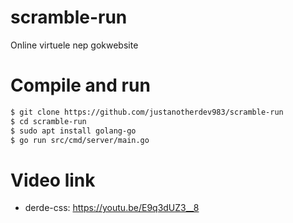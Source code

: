 # scramble-run

Online virtuele nep gokwebsite

# Compile and run

```bash
$ git clone https://github.com/justanotherdev983/scramble-run
$ cd scramble-run
$ sudo apt install golang-go
$ go run src/cmd/server/main.go
```
# Video link
-   derde-css: https://youtu.be/E9q3dUZ3__8